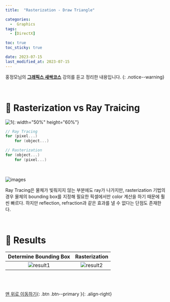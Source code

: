 ```yaml
---
title:  "Rasterization - Draw Triangle" 

categories:
  -  Graphics
tags:
  - [DirectX]

toc: true
toc_sticky: true

date: 2023-07-15
last_modified_at: 2023-07-15
---
```



홍정모님의 **[그래픽스 새싹코스](https://honglab.co.kr/)** 강의를 듣고 정리한 내용입니다.
{: .notice--warning}

<br>


# 🐥 Rasterization vs Ray Traicing

![1](https://github.com/inhopp/inhopp/assets/96368476/b9fc592a-30a5-44bb-92a2-24fe6742b73e){: width="50%" height="60%"}

``` cpp
// Ray Tracing
for (pixel...)
    for (object...)

// Rasterization
for (object...)
    for (pixel...)
```

<br>

![images](https://github.com/inhopp/inhopp/assets/96368476/19a45a98-faad-4830-a705-bb72af608bef)

Ray Tracing은 물체가 빛춰지지 않는 부분에도 ray가 나가지만, rasterization 기법의 경우 물체의 bounding box를 지정해 필요한 픽셀에서만 color 계산을 하기 때문에 훨씬 빠르다. 하지만 reflection, refraction과 같은 효과를 낼 수 없다는 단점도 존재한다.


<br>

# 🐥 Results

| Determine Bounding Box | Rasterization |
|:-:|:-:|
|![result1](https://github.com/inhopp/inhopp/assets/96368476/8983f22f-e1eb-4804-9184-1ac6a0e94a6e)|![result2](https://github.com/inhopp/inhopp/assets/96368476/fc3feb46-9df6-4a94-9f6a-ca5f4b684ad2)| 



<br>
<br>


[맨 위로 이동하기](#){: .btn .btn--primary }{: .align-right}
